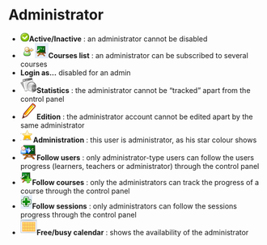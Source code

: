# Administrator

* ![](../../../.gitbook/assets/images46%20%284%29.png)**Active/Inactive** : an administrator cannot be disabled
* ![](../../../.gitbook/assets/graficos62%20%286%29.png)![](../../../.gitbook/assets/graficos63%20%286%29.png)**Courses list** : an administrator can be subscribed to several courses
* **Login as...** disabled for an admin
* ![](../../../.gitbook/assets/graficos67%20%284%29.png)**Statistics** : the administrator cannot be “tracked” apart from the control panel
* ![](../../../.gitbook/assets/graficos64%20%285%29.png)**Edition** : the administrator account cannot be edited apart by the same administrator
* ![](../../../.gitbook/assets/graficos65%20%286%29.png)**Administration** : this user is administrator, as his star colour shows
* ![](../../../.gitbook/assets/graficos68%20%286%29.png)**Follow users** : only administrator-type users can follow the users progress \(learners, teachers or administrator\) through the control panel
* ![](../../../.gitbook/assets/graficos69%20%285%29.png)**Follow courses** : only the administrators can track the progress of a course through the control panel
* ![](../../../.gitbook/assets/graficos70%20%285%29.png)**Follow sessions** : only administrators can follow the sessions progress through the control panel
* ![](../../../.gitbook/assets/graficos66%20%284%29.png)**Free/busy calendar** : shows the availability of the administrator

